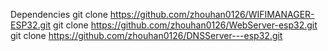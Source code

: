 Dependencies
  git clone https://github.com/zhouhan0126/WIFIMANAGER-ESP32.git
  git clone https://github.com/zhouhan0126/WebServer-esp32.git
  git clone https://github.com/zhouhan0126/DNSServer---esp32.git

